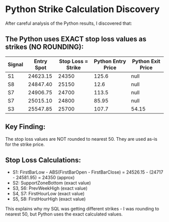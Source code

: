 # Python Strike Calculation Discovery

After careful analysis of the Python results, I discovered that:

## The Python uses EXACT stop loss values as strikes (NO ROUNDING):

| Signal | Entry Spot | Stop Loss = Strike | Python Entry Price | Python Exit Price |
|--------|------------|-------------------|-------------------|-------------------|
| S1 | 24623.15 | 24350 | 125.6 | null |
| S8 | 24847.40 | 25150 | 12.6 | null |
| S7 | 24906.75 | 24700 | 113.5 | null |
| S7 | 25015.10 | 24800 | 85.95 | null |
| S3 | 25547.85 | 25700 | 107.7 | 54.15 |

## Key Finding:
The stop loss values are NOT rounded to nearest 50. They are used as-is for the strike price.

## Stop Loss Calculations:
- S1: FirstBarLow - ABS(FirstBarOpen - FirstBarClose) = 24526.15 - (24717 - 24581.95) = 24350 (approx)
- S2: SupportZoneBottom (exact value)
- S3, S6: PrevWeekHigh (exact value)
- S4, S7: FirstHourLow (exact value)
- S5, S8: FirstHourHigh (exact value)

This explains why my SQL was getting different strikes - I was rounding to nearest 50, but Python uses the exact calculated values.